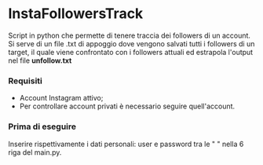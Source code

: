 # InstaFollowersTrack

Script in python che permette di tenere traccia dei followers di un account. Si serve di un file .txt di appoggio dove vengono salvati tutti i followers di un target, il quale viene confrontato con i followers attuali ed estrapola l'output nel file __unfollow.txt__

### Requisiti
* Account Instagram attivo;
* Per controllare account privati è necessario seguire quell'account.

### Prima di eseguire
Inserire rispettivamente i dati personali: user e password tra le " " nella 6 riga del main.py.
